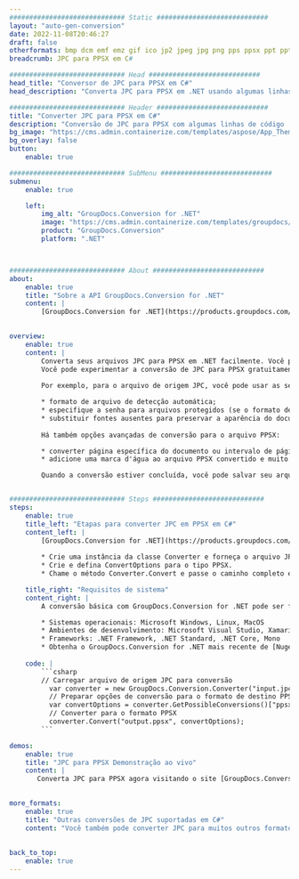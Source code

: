 ```yaml
---
############################# Static ############################
layout: "auto-gen-conversion"
date: 2022-11-08T20:46:27
draft: false
otherformats: bmp dcm emf emz gif ico jp2 jpeg jpg png pps ppsx ppt pptx psb psd svg svgz tga tif tiff webp wmf wmz
breadcrumb: JPC para PPSX em C#

############################# Head ############################
head_title: "Conversor de JPC para PPSX em C#"
head_description: "Converta JPC para PPSX em .NET usando algumas linhas de código. Use a API de conversão de documentos do GroupDocs para converter mais de 160 formatos de arquivo."

############################# Header ############################
title: "Converter JPC para PPSX em C#"
description: "Conversão de JPC para PPSX com algumas linhas de código .NET"
bg_image: "https://cms.admin.containerize.com/templates/aspose/App_Themes/V3/images/bg/header1.png"
bg_overlay: false
button:
    enable: true

############################# SubMenu ############################
submenu:
    enable: true

    left:
        img_alt: "GroupDocs.Conversion for .NET"
        image: "https://cms.admin.containerize.com/templates/groupdocs/images/product-logos/90x90-noborder/groupdocs-conversion-net.png"
        product: "GroupDocs.Conversion"
        platform: ".NET"



############################# About ############################
about:
    enable: true
    title: "Sobre a API GroupDocs.Conversion for .NET"
    content: |
        [GroupDocs.Conversion for .NET](https://products.groupdocs.com/conversion/net/) pode ser usado para converter Microsoft Word, Excel, PowerPoint, PDF, Visio e outros formatos. GroupDocs.Conversion é uma API independente que é adequada para sistemas internos e de back-end onde é necessário alto desempenho. Não depende de nenhum software como Microsoft ou Open Office.
    

overview:
    enable: true
    content: |
        Converta seus arquivos JPC para PPSX em .NET facilmente. Você pode usar apenas algumas linhas de código C# em qualquer plataforma de sua escolha, como - Windows, Linux, macOS.
        Você pode experimentar a conversão de JPC para PPSX gratuitamente e avaliar a qualidade dos resultados da conversão. Juntamente com cenários de conversão de arquivo simples, você pode tentar opções mais avançadas para carregar o arquivo de origem JPC e para salvar o resultado de saída PPSX. 
        
        Por exemplo, para o arquivo de origem JPC, você pode usar as seguintes opções de carregamento:

        * formato de arquivo de detecção automática;
        * especifique a senha para arquivos protegidos (se o formato de arquivo suportar);
        * substituir fontes ausentes para preservar a aparência do documento.
        
        Há também opções avançadas de conversão para o arquivo PPSX:

        * converter página específica do documento ou intervalo de páginas;
        * adicione uma marca d'água ao arquivo PPSX convertido e muito mais.

        Quando a conversão estiver concluída, você pode salvar seu arquivo PPSX no caminho do arquivo local ou em qualquer armazenamento de terceiros, como FTP, Amazon S3, Google Drive, Dropbox etc. Observe - para converter JPC para {{ TO}} não há necessidade de nenhum software adicional instalado - como MS Office, Open Office, Adobe Acrobat Reader etc.


############################# Steps ############################
steps:
    enable: true
    title_left: "Etapas para converter JPC em PPSX em C#"
    content_left: |
        [GroupDocs.Conversion for .NET](https://products.groupdocs.com/conversion/net/) torna mais fácil para os desenvolvedores converter um arquivo JPC para PPSX com algumas linhas de código.
        
        * Crie uma instância da classe Converter e forneça o arquivo JPC com o caminho completo
        * Crie e defina ConvertOptions para o tipo PPSX.
        * Chame o método Converter.Convert e passe o caminho completo e o formato (PPSX) como parâmetro

    title_right: "Requisitos de sistema"
    content_right: |
        A conversão básica com GroupDocs.Conversion for .NET pode ser feita em apenas algumas etapas simples. Nossas APIs são suportadas em todas as principais plataformas e sistemas operacionais. Antes de executar o código abaixo, certifique-se de ter os seguintes pré-requisitos instalados em seu sistema.

        * Sistemas operacionais: Microsoft Windows, Linux, MacOS
        * Ambientes de desenvolvimento: Microsoft Visual Studio, Xamarin, MonoDevelop
        * Frameworks: .NET Framework, .NET Standard, .NET Core, Mono
        * Obtenha o GroupDocs.Conversion for .NET mais recente de [Nuget](https://www.nuget.org/packages/groupdocs.conversion)
         
    code: |
        ```csharp    
        // Carregar arquivo de origem JPC para conversão
          var converter = new GroupDocs.Conversion.Converter("input.jpc");
          // Preparar opções de conversão para o formato de destino PPSX
          var convertOptions = converter.GetPossibleConversions()["ppsx"].ConvertOptions;
          // Converter para o formato PPSX
          converter.Convert("output.ppsx", convertOptions);
        ```

demos:
    enable: true
    title: "JPC para PPSX Demonstração ao vivo"
    content: |
       Converta JPC para PPSX agora visitando o site [GroupDocs.Conversion App](https://products.groupdocs.app/conversion/family). A demonstração online tem as seguintes vantagens
          

more_formats:
    enable: true
    title: "Outras conversões de JPC suportadas em C#"
    content: "Você também pode converter JPC para muitos outros formatos de arquivo. Por favor, veja a lista abaixo."
       
       
back_to_top:
    enable: true
---
```

